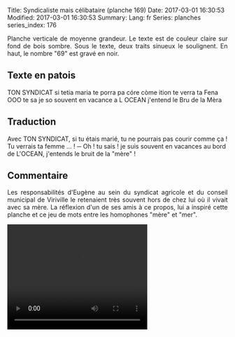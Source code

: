 Title: Syndicaliste mais célibataire (planche 169)
Date: 2017-03-01 16:30:53
Modified: 2017-03-01 16:30:53
Summary: 
Lang: fr
Series: planches
series_index: 176

<p style="text-align:justify;">Planche verticale de moyenne grandeur. Le texte est de couleur claire sur fond de bois sombre. Sous le texte, deux traits sinueux le soulignent. En haut, le nombre "69" est gravé en noir.</p>

<figure class="image-block" style="float: right;">
  <img alt="" src="{static}/images/planche_169.png">
  <figcaption style="max-width: 195px"></figcaption>
</figure>

## Texte en patois
TON SYNDICAT si tetia maria te porra pa córe còme ition te verra ta Fena      OOO te sa je so souvent en  vacance a L OCEAN j'entend le Bru de la Mèra


## Traduction

Avec TON SYNDICAT, si tu étais marié, tu ne pourrais pas courir comme ça !   Tu verrais ta femme ... !
─  Oh ! tu sais ! je suis souvent en vacances au bord de L'OCEAN, j'entends le bruit de la "mère" !

## Commentaire
<p style="text-align:justify;">Les responsabilités d'Eugène au sein du syndicat agricole et du conseil municipal de Viriville le retenaient très souvent hors de chez lui où il vivait avec sa mère. La réflexion d'un de ses amis à ce propos, lui a inspiré cette planche et ce jeu de mots entre les homophones "mère" et "mer".</p>

<video width="320" height="240" controls>
  <source src="https://d1njpgd0ygatdn.cloudfront.net/video_169.mp4" type="video/mp4">
</video>

